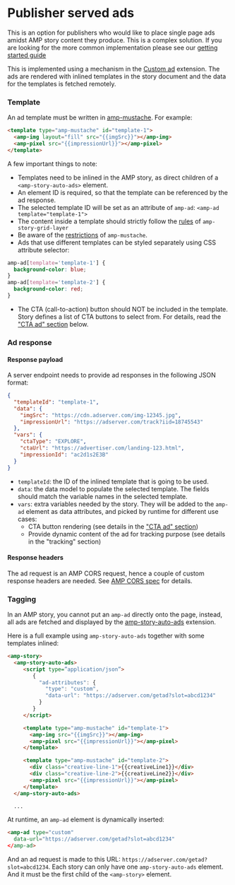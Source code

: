 <!--
Copyright 2018 The AMP HTML Authors. All Rights Reserved.

Licensed under the Apache License, Version 2.0 (the "License");
you may not use this file except in compliance with the License.
You may obtain a copy of the License at

      http://www.apache.org/licenses/LICENSE-2.0

Unless required by applicable law or agreed to in writing, software
distributed under the License is distributed on an "AS-IS" BASIS,
WITHOUT WARRANTIES OR CONDITIONS OF ANY KIND, either express or implied.
See the License for the specific language governing permissions and
limitations under the License.
-->

# Publisher served ads

This is an option for publishers who would like to place single page ads amidst
AMP story content they produce. This is a complex solution. If you are looking
for the more common implementation please see our [getting started guide](https://amp.dev/documentation/guides-and-tutorials/develop/advertise_amp_stories)

This is implemented using a mechanism in the [Custom ad](../../ads/custom.md) extension.
The ads are rendered with inlined templates in the story document
and the data for the templates is fetched remotely.

### Template

An ad template must be written in [amp-mustache](../amp-mustache/amp-mustache.md).
For example:

```html
<template type="amp-mustache" id="template-1">
  <amp-img layout="fill" src="{{imgSrc}}"></amp-img>
  <amp-pixel src="{{impressionUrl}}"></amp-pixel>
</template>
```

A few important things to note:

-   Templates need to be inlined in the AMP story, as direct children of a `<amp-story-auto-ads>` element.
-   An element ID is required, so that the template can be referenced by the ad response.
-   The selected template ID will be set as an attribute of `amp-ad`: `<amp-ad template="template-1">`
-   The content inside a template should strictly follow the
    [rules](https://github.com/ampproject/amphtml/blob/master/extensions/amp-story/validator-amp-story.protoascii) of `amp-story-grid-layer`
-   Be aware of the [restrictions](../amp-mustache/amp-mustache.md#restrictions) of `amp-mustache`.
-   Ads that use different templates can be styled separately using CSS attribute selector:

```css
amp-ad[template='template-1'] {
  background-color: blue;
}
amp-ad[template='template-2'] {
  background-color: red;
}
```

-   The CTA (call-to-action) button should NOT
    be included in the template. Story defines a list of CTA buttons to select from.
    For details, read the ["CTA ad" section](#cta-ad) below.

### Ad response

#### Response payload

A server endpoint needs to provide ad responses in the following JSON format:

```json
{
  "templateId": "template-1",
  "data": {
    "imgSrc": "https://cdn.adserver.com/img-12345.jpg",
    "impressionUrl": "https://adserver.com/track?iid=18745543"
  },
  "vars": {
    "ctaType": "EXPLORE",
    "ctaUrl": "https://advertiser.com/landing-123.html",
    "impressionId": "ac2d1s2E3B"
  }
}
```

-   `templateId`: the ID of the inlined template that is going to be used.
-   `data`: the data model to populate the selected template. The fields should match the variable names in the selected template.
-   `vars`: extra variables needed by the story. They will be added to the `amp-ad` element as data attributes, and picked by runtime for different use cases:
    -   CTA button rendering (see details in the ["CTA ad" section](#cta-ad))
    -   Provide dynamic content of the ad for tracking purpose (see details in the "tracking" section)

#### Response headers

The ad request is an AMP CORS request, hence a couple of custom response headers are needed.
See [AMP CORS spec](../../spec/amp-cors-requests.md) for details.

### Tagging

In an AMP story, you cannot put an `amp-ad` directly onto the page, instead, all ads
are fetched and displayed by the [amp-story-auto-ads](./amp-story-auto-ads.md)
extension.

Here is a full example using `amp-story-auto-ads` together with some templates inlined:

```html
<amp-story>
  <amp-story-auto-ads>
     <script type=”application/json”>
        {
          "ad-attributes": {
            "type": "custom",
            "data-url": "https://adserver.com/getad?slot=abcd1234"
          }
        }
     </script>

     <template type="amp-mustache" id="template-1">
       <amp-img src="{{imgSrc}}"></amp-img>
       <amp-pixel src="{{impressionUrl}}"></amp-pixel>
     </template>

     <template type="amp-mustache" id="template-2">
       <div class="creative-line-1">{{creativeLine1}}</div>
       <div class="creative-line-2">{{creativeLine2}}</div>
       <amp-pixel src="{{impressionUrl}}"></amp-pixel>
     </template>
  </amp-story-auto-ads>

  ...
```

At runtime, an `amp-ad` element is dynamically inserted:

```html
<amp-ad type="custom"
  data-url="https://adserver.com/getad?slot=abcd1234"
</amp-ad>
```

And an ad request is made to this URL: `https://adserver.com/getad?slot=abcd1234`.
Each story can only have one `amp-story-auto-ads` element. And it must be the first
child of the `<amp-story>` element.
